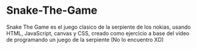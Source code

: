 # Snake-The-Game
Snake The Game es el juego clasico de la serpiente de los nokias, usando HTML, JavaScript, canvas y CSS, creado como ejercicio a base del video de programando un juego de la serpiente (No lo encuentro XD)
